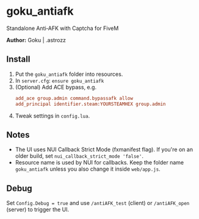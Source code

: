 # goku_antiafk
Standalone Anti‑AFK with Captcha for FiveM

**Author:** Goku | .astrozz

## Install
1. Put the `goku_antiafk` folder into resources.
2. In `server.cfg`: `ensure goku_antiafk`
3. (Optional) Add ACE bypass, e.g.
   ```cfg
   add_ace group.admin command.bypassafk allow
   add_principal identifier.steam:YOURSTEAMHEX group.admin
   ```
4. Tweak settings in `config.lua`.

## Notes
* The UI uses NUI Callback Strict Mode (fxmanifest flag). If you're on an older build, set `nui_callback_strict_mode 'false'`.
* Resource name is used by NUI for callbacks. Keep the folder name `goku_antiafk` unless you also change it inside `web/app.js`.

## Debug
Set `Config.Debug = true` and use `/antiAFK_test` (client) or `/antiAFK_open` (server) to trigger the UI.
